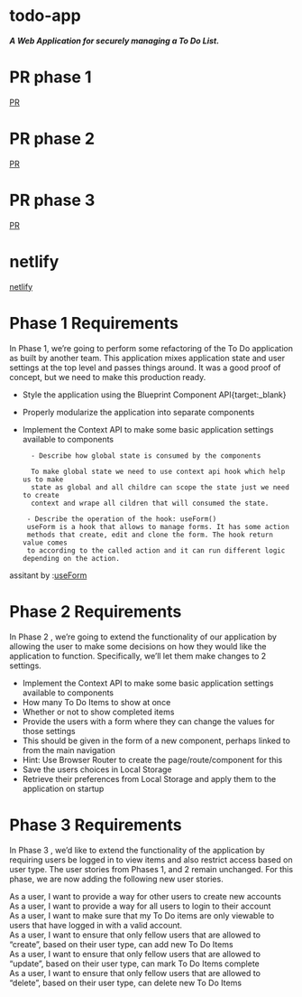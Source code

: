 # todo-app  

***A Web Application for securely managing a To Do List.*** 

# PR phase  1
[PR](https://github.com/Oubaida996/todo-app/pull/4)  

# PR phase  2
[PR](https://github.com/Oubaida996/todo-app/pull/5)  

# PR phase  3
[PR](https://github.com/Oubaida996/todo-app/pull/6)  


# netlify  
[netlify](https://deploy-preview-6--cheery-sprite-e211ca.netlify.app/)  






# Phase 1 Requirements 
In Phase 1, we’re going to perform some refactoring of the To Do application as built by another team. This application mixes application state and user settings at the top level and passes things around. It was a good proof of concept, but we need to make this production ready.  
- Style the application using the Blueprint Component API{target:_blank}
- Properly modularize the application into separate components  
- Implement the Context API to make some basic application settings available to components
 
        - Describe how global state is consumed by the components  

        To make global state we need to use context api hook which help us to make    
        state as global and all childre can scope the state just we need to create    
        context and wrape all cildren that will consumed the state.

       - Describe the operation of the hook: useForm()  
       useForm is a hook that allows to manage forms. It has some action   
       methods that create, edit and clone the form. The hook return value comes   
       to according to the called action and it can run different logic depending on the action.  

assitant by :[useForm](https://refine.dev/docs/core/hooks/useForm/)
        
        
        
# Phase 2 Requirements 
In Phase 2 , we’re going to extend the functionality of our application by allowing the user to make some decisions on how they would like the application to function. Specifically, we’ll let them make changes to 2 settings.  
- Implement the Context API to make some basic application settings available to components
 - How many To Do Items to show at once
 - Whether or not to show completed items
- Provide the users with a form where they can change the values for those settings
- This should be given in the form of a new component, perhaps linked to from the main navigation
- Hint: Use Browser Router to create the page/route/component for this
- Save the users choices in Local Storage
- Retrieve their preferences from Local Storage and apply them to the application on startup  

# Phase 3 Requirements 
In Phase 3 , we’d like to extend the functionality of the application by requiring users be logged in to view items and also restrict access based on user type. The user stories from Phases 1, and 2 remain unchanged. For this phase, we are now adding the following new user stories.  

As a user, I want to provide a way for other users to create new accounts  
As a user, I want to provide a way for all users to login to their account  
As a user, I want to make sure that my To Do items are only viewable to users that have logged in with a valid account.  
As a user, I want to ensure that only fellow users that are allowed to “create”, based on their user type, can add new To Do Items  
As a user, I want to ensure that only fellow users that are allowed to “update”, based on their user type, can mark To Do Items complete  
As a user, I want to ensure that only fellow users that are allowed to “delete”, based on their user type, can delete new To Do Items  
